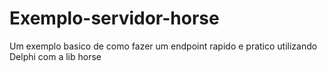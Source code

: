 # Exemplo-servidor-horse
Um exemplo basico de como fazer um endpoint rapido e pratico utilizando Delphi com a lib horse
